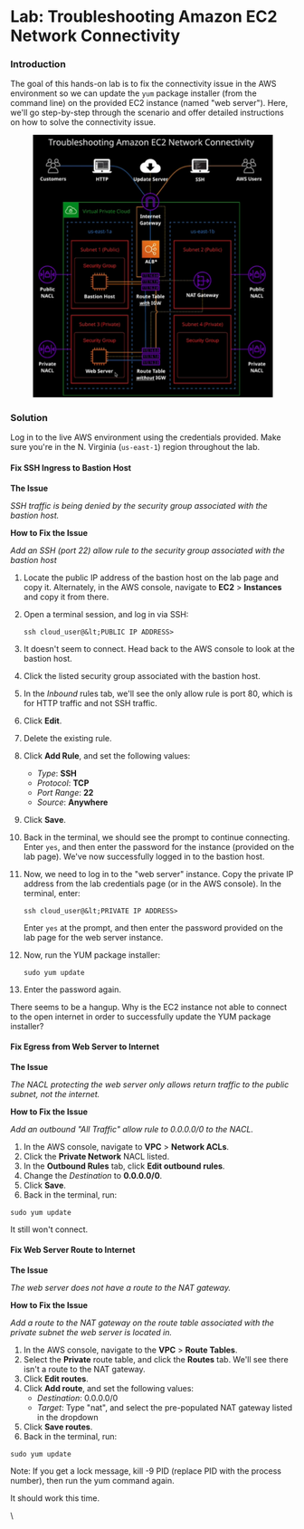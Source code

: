 # Lab: Troubleshooting Amazon EC2 Network Connectivity

### Introduction

The goal of this hands-on lab is to fix the connectivity issue in the AWS environment so we can update the `yum` package installer (from the command line) on the provided EC2 instance (named "web server"). Here, we'll go step-by-step through the scenario and offer detailed instructions on how to solve the connectivity issue.

<figure><img src="../../../.gitbook/assets/image (1) (1).png" alt=""><figcaption></figcaption></figure>

### Solution

Log in to the live AWS environment using the credentials provided. Make sure you're in the N. Virginia (`us-east-1`) region throughout the lab.

#### Fix SSH Ingress to Bastion Host

**The Issue**

_SSH traffic is being denied by the security group associated with the bastion host._

**How to Fix the Issue**

_Add an SSH (port 22) allow rule to the security group associated with the bastion host_

1. Locate the public IP address of the bastion host on the lab page and copy it. Alternately, in the AWS console, navigate to **EC2** > **Instances** and copy it from there.
2.  Open a terminal session, and log in via SSH:

    ```
    ssh cloud_user@&lt;PUBLIC IP ADDRESS>
    ```
3. It doesn't seem to connect. Head back to the AWS console to look at the bastion host.
4. Click the listed security group associated with the bastion host.
5. In the _Inbound_ rules tab, we'll see the only allow rule is port 80, which is for HTTP traffic and not SSH traffic.
6. Click **Edit**.
7. Delete the existing rule.
8. Click **Add Rule**, and set the following values:
   * _Type_: **SSH**
   * _Protocol_: **TCP**
   * _Port Range_: **22**
   * _Source_: **Anywhere**
9. Click **Save**.
10. Back in the terminal, we should see the prompt to continue connecting. Enter `yes`, and then enter the password for the instance (provided on the lab page). We've now successfully logged in to the bastion host.
11. Now, we need to log in to the "web server" instance. Copy the private IP address from the lab credentials page (or in the AWS console). In the terminal, enter:

    ```
    ssh cloud_user@&lt;PRIVATE IP ADDRESS>
    ```

    Enter `yes` at the prompt, and then enter the password provided on the lab page for the web server instance.
12. Now, run the YUM package installer:

    ```
    sudo yum update
    ```
13. Enter the password again.

There seems to be a hangup. Why is the EC2 instance not able to connect to the open internet in order to successfully update the YUM package installer?

#### Fix Egress from Web Server to Internet

**The Issue**

_The NACL protecting the web server only allows return traffic to the public subnet, not the internet._

**How to Fix the Issue**

_Add an outbound "All Traffic" allow rule to 0.0.0.0/0 to the NACL._

1. In the AWS console, navigate to **VPC** > **Network ACLs**.
2. Click the **Private Network** NACL listed.
3. In the **Outbound Rules** tab, click **Edit outbound rules**.
4. Change the _Destination_ to **0.0.0.0/0**.
5. Click **Save**.
6. Back in the terminal, run:

```
sudo yum update
```

It still won't connect.

#### Fix Web Server Route to Internet

**The Issue**

_The web server does not have a route to the NAT gateway._

**How to Fix the Issue**

_Add a route to the NAT gateway on the route table associated with the private subnet the web server is located in._

1. In the AWS console, navigate to the **VPC** > **Route Tables**.
2. Select the **Private** route table, and click the **Routes** tab. We'll see there isn't a route to the NAT gateway.
3. Click **Edit routes**.
4. Click **Add route**, and set the following values:
   * _Destination_: 0.0.0.0/0
   * _Target_: Type "nat", and select the pre-populated NAT gateway listed in the dropdown
5. Click **Save routes**.
6. Back in the terminal, run:

```
sudo yum update
```

Note: If you get a lock message, kill -9 PID (replace PID with the process number), then run the yum command again.

It should work this time.

\
